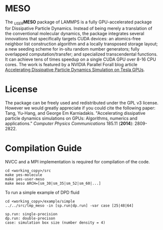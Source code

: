 # MESO
The <sub><i>USER</i></sub>**MESO** package of LAMMPS is a fully GPU-accelerated package for Dissipative Particle Dynamics. Instead of being merely a translation of the conventional molecular dynamics, the package integrates several innovations that specifically targets CUDA devices: an atomics-free neighbor list construction algorithm and a locally transposed storage layout; a new seeding scheme for in-situ random number generators; fully overlapped computation/transfer; and specialized transcendental functions. It can achieve tens of times speedup on a single CUDA GPU over 8-16 CPU cores. The work is featured by a NVIDIA Parallel Forall blog article [Accelerating Dissipative Particle Dynamics Simulation on Tesla GPUs](https://devblogs.nvidia.com/parallelforall/accelerating-dissipative-particle-dynamics-simulation-tesla-gpus/).

# License
The package can be freely used and redistributed under the GPL v3 license. However we would greatly appreciate if you could cite the following paper:<br/>
Tang, Yu-Hang, and George Em Karniadakis. "Accelerating dissipative particle dynamics simulations on GPUs: Algorithms, numerics and applications." *Computer Physics Communications* 185.11 (**2014**): 2809-2822.

# Compilation Guide
NVCC and a MPI implementation is required for compilation of the code.
```
cd <working_copy>/src
make yes-molecule
make yes-user-meso
make meso ARCH=[sm_30|sm_35|sm_52|sm_60|...]
```
To run a simple example of DPD fluid
```
cd <working_copy>/example/simple
../../src/lmp_meso -in [sp.run|dp.run] -var case [25|48|64]
```
```
sp.run: single-precision
dp.run: double-precison
case: simulation box size (number density = 4)
```
